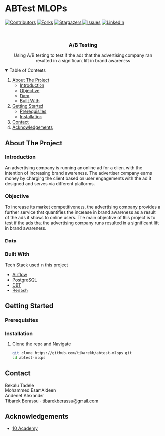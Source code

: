 



# ABTest MLOPs

[![Contributors][contributors-shield]][contributors-url]
[![Forks][forks-shield]][forks-url]
[![Stargazers][stars-shield]][stars-url]
[![Issues][issues-shield]][issues-url]
[![LinkedIn][linkedin-shield]][linkedin-url]



<!-- PROJECT LOGO -->
<br />
<p align="center">
  <h3 align="center">A/B Testing</h3>

  <p align="center">
   Using A/B testing to test if the ads that the advertising company ran resulted in a significant lift in brand awareness
    <br />
   
  </p>
</p>



<!-- TABLE OF CONTENTS -->
<details open="open">
  <summary>Table of Contents</summary>
  <ol>
    <li>
      <a href="#about-the-project">About The Project</a>
      <ul>
        <li><a href="#Introduction">Introduction</a></li>
        <li><a href="#Objective">Objective</a></li>
        <li><a href="#Data">Data</a></li>
        <li><a href="#built-with">Built With</a></li>
      </ul>
    </li>
    <li>
      <a href="#getting-started">Getting Started</a>
      <ul>
        <li><a href="#prerequisites">Prerequisites</a></li>
        <li><a href="#installation">Installation</a></li>
      </ul>
    </li>
    <li><a href="#contact">Contact</a></li>
    <li><a href="#acknowledgements">Acknowledgements</a></li>
  </ol>
</details>



<!-- ABOUT THE PROJECT -->
## About The Project

<!-- <p align="center">
     <img src="pipeline2.png">
</p> -->

### Introduction

An advertising company is running an online ad for a client with the intention of increasing brand awareness. The advertiser company earns money by charging the client based on user engagements with the ad it designed and serves via different platforms.


### Objective

To increase its market competitiveness, the advertising company provides a further service that quantifies the increase in brand awareness as a result of the ads it shows to online users. The main objective of this project is to test if the ads that the advertising company runs resulted in a significant lift in brand awareness. 

### Data




### Built With

Tech Stack used in this project
* [Airflow](https://airflow.apache.org/)
* [PostgreSQL](https://postgresql.com)
* [DBT](https://www.getdbt.com/)
* [Redash](https://redash.io/)


<!-- GETTING STARTED -->
## Getting Started

### Prerequisites


  
### Installation

1. Clone the repo and Navigate
   ```sh
   git clone https://github.com/tibarekb/abtest-mlops.git
   cd abtest-mlops
   ```


<!-- CONTACT -->
## Contact
 
Bekalu Tadele </br>
Mohammed EsamAldeen </br>
Andenet Alexander </br>
Tibarek Berassu - tibarekberassu@gmail.com


<!-- ACKNOWLEDGEMENTS -->
## Acknowledgements
* [10 Academy](https://www.10academy.org/)



<!-- MARKDOWN LINKS & IMAGES -->
<!-- https://www.markdownguide.org/basic-syntax/#reference-style-links -->
[contributors-shield]: https://img.shields.io/github/contributors/tibarekb/abtest-mlops.svg?style=for-the-badge
[contributors-url]: https://github.com/sel6/abtest-mlops/graphs/contributors
[forks-shield]: https://img.shields.io/github/forks/tibarekb/abtest-mlops.svg?style=for-the-badge
[forks-url]: https://github.com/tibarekb/data-warehouse/network/members
[stars-shield]: https://img.shields.io/github/stars/tibarekb/abtest-mlops.svg?style=for-the-badge
[stars-url]: https://github.com/tibarekb/abtest-mlops/stargazers
[issues-shield]: https://img.shields.io/github/issues/tibarekb/abtest-mlops.svg?style=for-the-badge
[issues-url]: https://github.com/tibarekb/abtest-mlops/issues
[license-shield]: https://img.shields.io/github/license/tibarekb/abtest-mlops.svg?style=for-the-badge
[license-url]: https://github.com/tibarekb/data-warehosue/blob/master/LICENSE.txt
[linkedin-shield]: https://img.shields.io/badge/-LinkedIn-black.svg?style=for-the-badge&logo=linkedin&colorB=555
[linkedin-url]: https://www.linkedin.com/in/tibarek-mesfin-berassu-309508222
<!-- [product-screenshot]:  -->








